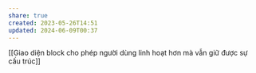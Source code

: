 ```yaml
---
share: true
created: 2023-05-26T14:51
updated: 2024-06-09T00:37
---
```

[[Giao diện block cho phép người dùng linh hoạt hơn mà vẫn giữ được sự cấu trúc]]

